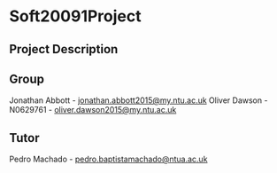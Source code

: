 # Soft20091Project
## Project Description
## Group
Jonathan Abbott - jonathan.abbott2015@my.ntu.ac.uk
Oliver Dawson - N0629761 - oliver.dawson2015@my.ntu.ac.uk
## Tutor
Pedro Machado - pedro.baptistamachado@ntua.ac.uk
